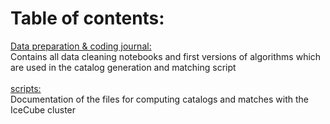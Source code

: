# Table of contents:
<ins> Data preparation & coding journal: </ins> <br />
Contains all data cleaning notebooks and first versions of algorithms which are used in the catalog generation and matching script
<br /> <br />
<ins>scripts: </ins> <br />
Documentation of the files for computing catalogs and matches with the IceCube cluster
